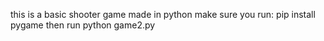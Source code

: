 this is a basic shooter game made in python
make sure you run:
   pip install pygame
then run python game2.py
